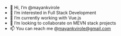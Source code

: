 - 👋 Hi, I’m @mayankvirole
- 👀 I’m interested in Full Stack Development
- 🌱 I’m currently working with Vue.js
- 💞️ I’m looking to collaborate on MEVN stack projects
- 📫 You can reach me @mayankvirole@gmail.com


